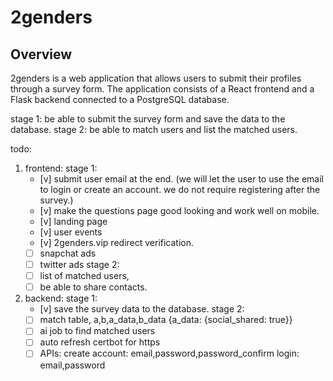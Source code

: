 # 2genders

## Overview

2genders is a web application that allows users to submit their profiles through a survey form. The application consists of a React frontend and a Flask backend connected to a PostgreSQL database.


stage 1: be able to submit the survey form and save the data to the database.
stage 2: be able to match users and list the matched users.

todo:
1. frontend:
    stage 1:
    - [v] submit user email at the end. (we will let the user to use the email to login or create an account. we do not require registering after the survey.)
    - [v] make the questions page good looking and work well on mobile.
    - [v] landing page
    - [v] user events
    - [v] 2genders.vip redirect verification.
    - [ ] snapchat ads
    - [ ] twitter ads
    stage 2:
    - [ ] list of matched users, 
    - [ ] be able to share contacts.
2. backend:
    stage 1:
    - [v] save the survey data to the database.
    stage 2:
    - [ ] match table, a,b,a_data,b_data {a_data: {social_shared: true}}
    - [ ] ai job to find matched users
    - [ ] auto refresh certbot for https
    - [ ] APIs: 
        create account: email,password,password_confirm
        login: email,password